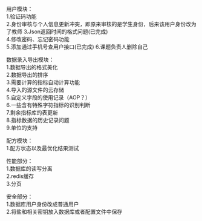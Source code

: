 用户模块：  
1.验证码功能    
2.身份审核与个人信息更新冲突，即原来审核的是学生身份，后来该用户身份改为了教师
3.Json返回时间的格式问题(已完成)  
4.修改密码、忘记密码功能  
5.添加通过手机号查用户接口(已完成) 
6.课题负责人删除自己  


数据录入导出模块：  
1.数据导出的格式美化  
2.数据导出的排序  
3.需要计算的指标自动计算功能  
4.导入的源文件的云存储  
5.自定义字段的使用记录（AOP？）  
6.一些含有特殊字符指标的识别判断  
7.剩余指标库的表更新  
8.指标数据的历史记录问题  
9.单位的支持  

配方模块：  
1.配方状态以及最优化结果测试

性能部分：  
1.数据库的读写分离  
2.redis缓存  
3.分页  
  
安全部分：  
1.数据库用户身份改成普通用户  
2.将盐和相关密钥放入数据库或者配置文件中保存  


